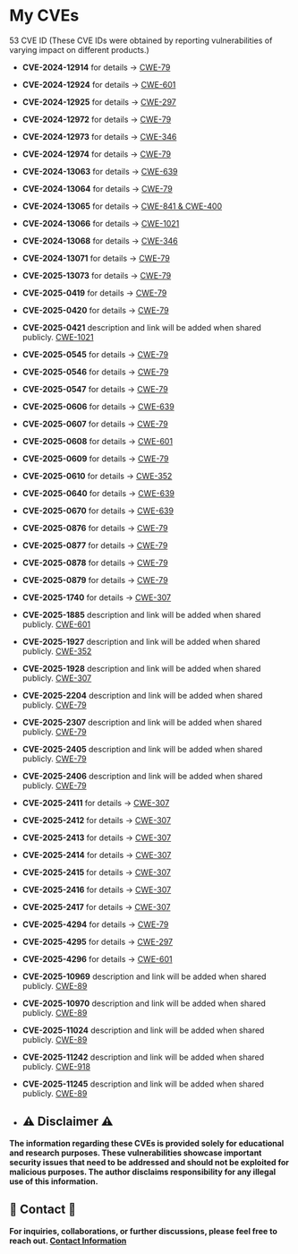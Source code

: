 # My CVEs
53 CVE ID (These CVE IDs were obtained by reporting vulnerabilities of varying impact on different products.)

* **CVE-2024-12914** for details -> [CWE-79](https://www.cve.org/CVERecord?id=CVE-2024-12914)

* **CVE-2024-12924** for details -> [CWE-601](https://www.cve.org/CVERecord?id=CVE-2024-12924)

* **CVE-2024-12925** for details -> [CWE-297](https://www.cve.org/CVERecord?id=CVE-2024-12925)

* **CVE-2024-12972** for details -> [CWE-79](https://www.cve.org/CVERecord?id=CVE-2024-12972)

* **CVE-2024-12973** for details -> [CWE-346](https://www.cve.org/CVERecord?id=CVE-2024-12973)

* **CVE-2024-12974** for details -> [CWE-79](https://www.cve.org/CVERecord?id=CVE-2024-12974)

* **CVE-2024-13063** for details -> [CWE-639](https://www.cve.org/CVERecord?id=CVE-2024-13063)

* **CVE-2024-13064** for details -> [CWE-79](https://www.cve.org/CVERecord?id=CVE-2024-13064)

* **CVE-2024-13065** for details -> [CWE-841 & CWE-400](https://www.cve.org/CVERecord?id=CVE-2024-13065)

* **CVE-2024-13066** for details -> [CWE-1021](https://www.cve.org/CVERecord?id=CVE-2024-13066)

* **CVE-2024-13068** for details -> [CWE-346](https://www.cve.org/CVERecord?id=CVE-2024-13068)

* **CVE-2024-13071** for details -> [CWE-79](https://www.cve.org/CVERecord?id=CVE-2024-13071)

* **CVE-2025-13073** for details -> [CWE-79](https://www.cve.org/CVERecord?id=CVE-2024-13073)

* **CVE-2025-0419** for details -> [CWE-79](https://www.cve.org/CVERecord?id=CVE-2025-0419)

* **CVE-2025-0420** for details -> [CWE-79](https://www.cve.org/CVERecord?id=CVE-2025-0420)

* **CVE-2025-0421** description and link will be added when shared publicly. [CWE-1021](https://www.cve.org)

* **CVE-2025-0545** for details -> [CWE-79](https://www.cve.org/CVERecord?id=CVE-2025-0545)

* **CVE-2025-0546** for details -> [CWE-79](https://www.cve.org/CVERecord?id=CVE-2025-0546)

* **CVE-2025-0547** for details -> [CWE-79](https://www.cve.org/CVERecord?id=CVE-2025-0547)

* **CVE-2025-0606** for details -> [CWE-639](https://www.cve.org/CVERecord?id=CVE-2025-0606)

* **CVE-2025-0607** for details -> [CWE-79](https://www.cve.org/CVERecord?id=CVE-2025-0607)

* **CVE-2025-0608** for details -> [CWE-601](https://www.cve.org/CVERecord?id=CVE-2025-0608)

* **CVE-2025-0609** for details -> [CWE-79](https://www.cve.org/CVERecord?id=CVE-2025-0609)

* **CVE-2025-0610** for details -> [CWE-352](https://www.cve.org/CVERecord?id=CVE-2025-0610)

* **CVE-2025-0640** for details -> [CWE-639](https://www.cve.org/CVERecord?id=CVE-2025-0640)

* **CVE-2025-0670** for details -> [CWE-639](https://www.cve.org/CVERecord?id=CVE-2025-0670)

* **CVE-2025-0876** for details -> [CWE-79](https://www.cve.org/CVERecord?id=CVE-2025-0876)

* **CVE-2025-0877** for details -> [CWE-79](https://www.cve.org/CVERecord?id=CVE-2025-0877)

* **CVE-2025-0878** for details -> [CWE-79](https://www.cve.org/CVERecord?id=CVE-2025-0878)

* **CVE-2025-0879** for details -> [CWE-79](https://www.cve.org/CVERecord?id=CVE-2025-0879)

* **CVE-2025-1740** for details -> [CWE-307](https://www.cve.org/CVERecord?id=CVE-2025-1740)

* **CVE-2025-1885** description and link will be added when shared publicly. [CWE-601](https://www.cve.org)

* **CVE-2025-1927** description and link will be added when shared publicly. [CWE-352](https://www.cve.org)

* **CVE-2025-1928** description and link will be added when shared publicly. [CWE-307](https://www.cve.org)

* **CVE-2025-2204** description and link will be added when shared publicly. [CWE-79](https://www.cve.org)

* **CVE-2025-2307** description and link will be added when shared publicly. [CWE-79](https://www.cve.org)
 
* **CVE-2025-2405** description and link will be added when shared publicly. [CWE-79](https://www.cve.org)

* **CVE-2025-2406** description and link will be added when shared publicly. [CWE-79](https://www.cve.org)

* **CVE-2025-2411** for details -> [CWE-307](https://www.cve.org/CVERecord?id=CVE-2025-2411)

* **CVE-2025-2412** for details -> [CWE-307](https://www.cve.org/CVERecord?id=CVE-2025-2412)

* **CVE-2025-2413** for details -> [CWE-307](https://www.cve.org/CVERecord?id=CVE-2025-2413)

* **CVE-2025-2414** for details -> [CWE-307](https://www.cve.org/CVERecord?id=CVE-2025-2414)

* **CVE-2025-2415** for details -> [CWE-307](https://www.cve.org/CVERecord?id=CVE-2025-2415)

* **CVE-2025-2416** for details -> [CWE-307](https://www.cve.org/CVERecord?id=CVE-2025-2416)

* **CVE-2025-2417** for details -> [CWE-307](https://www.cve.org/CVERecord?id=CVE-2025-2417)

* **CVE-2025-4294** for details -> [CWE-79](https://www.cve.org/CVERecord?id=CVE-2025-4294)

* **CVE-2025-4295** for details -> [CWE-297](https://www.cve.org/CVERecord?id=CVE-2025-4295)

* **CVE-2025-4296** for details -> [CWE-601](https://www.cve.org/CVERecord?id=CVE-2025-4296)

* **CVE-2025-10969** description and link will be added when shared publicly. [CWE-89](https://www.cve.org)

* **CVE-2025-10970** description and link will be added when shared publicly. [CWE-89](https://www.cve.org)

* **CVE-2025-11024** description and link will be added when shared publicly. [CWE-89](https://www.cve.org)

* **CVE-2025-11242** description and link will be added when shared publicly. [CWE-918](https://www.cve.org)

* **CVE-2025-11245** description and link will be added when shared publicly. [CWE-89](https://www.cve.org)
  
* ## :warning: Disclaimer :warning:

**The information regarding these CVEs is provided solely for educational and research purposes. These vulnerabilities showcase important security issues that need to be addressed and should not be exploited for malicious purposes. The author disclaims responsibility for any illegal use of this information.**

## :email: Contact :email:

**For inquiries, collaborations, or further discussions, please feel free to reach out. [Contact Information](mailto:ifeedonhate@proton.me)**

